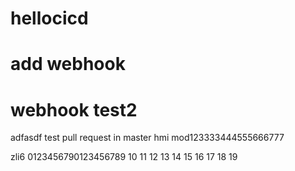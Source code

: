 # hellocicd
# add webhook
# webhook test2
adfasdf
test pull request in master
hmi mod123333444555666777

zli6 0123456790123456789
10 11 12 13 14 15 16 17 18 19

